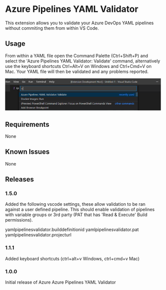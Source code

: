 # Azure Pipelines YAML Validator

This extension allows you to validate your Azure DevOps YAML pipelines without commiting them from within VS Code.

## Usage

From within a YAML file open the Command Palette (Ctrl+Shift+P) and select the 'Azure Pipelines YAML Validator: Validate' command, alternatively use the keyboard shortcuts Ctrl+Alt+V on Windows and Ctrl+Cmd+V on Mac. Your YAML file will then be validated and any problems reported.

![](images/Command.png)

## Requirements

None

## Known Issues

None

## Releases

### 1.5.0
Added the following vscode settings, these allow validation to be ran against a user defined pipeline. This should enable validation of pipelines with variable groups or 3rd party  (PAT that has 'Read & Execute' Build permissions).

yamlpipelinesvalidator.builddefinitionid
yamlpipelinesvalidator.pat
yamlpipelinesvalidator.projecturl

### 1.1.1

Added keyboard shortcuts (ctrl+alt+v Windows, ctrl+cmd+v Mac)

### 1.0.0

Initial release of Azure Azure Pipelines YAML Validator

